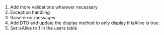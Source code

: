 1. Add more validations wherever necessary
2. Exception handling
3. Raise error messages
4. Add DTO and update the display method to only display if isAlive is true
5. Set isAlive to 1 in the users table
